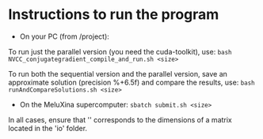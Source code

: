 # Instructions to run the program

- On your PC (from /project):

To run just the parallel version (you need the cuda-toolkit), use: 
```bash NVCC_conjugategradient_compile_and_run.sh <size>```

To run both the sequential version and the parallel version, save an approximate solution (precision %+6.5f) and compare the results, use:
```bash runAndCompareSolutions.sh <size>```


- On the MeluXina supercomputer:
```sbatch submit.sh <size>```

In all cases, ensure that '<size>' corresponds to the dimensions of a matrix located in the 'io' folder.